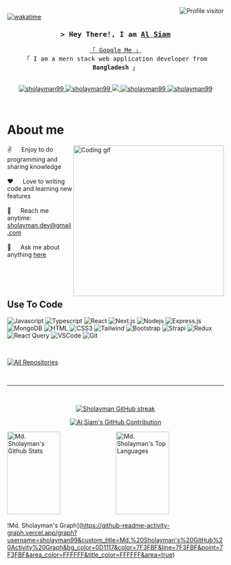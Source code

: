 <!--
<h2 align="center">
  Welcome to Md. Sholayman World!
  <img src="https://media.giphy.com/media/hvRJCLFzcasrR4ia7z/giphy.gif" width="28">
</h2>
-->

<!--
<p align="center">
  <a href="https://github.com/sholayman99"><img src="https://readme-typing-svg.herokuapp.com/?lines=Self%20Taught%20Programmer;Front%20End%20Developer;1.5%2B%20years%20of%20coding%20experience;Always%20learning%20new%20things&center=true&width=380&height=45"></a>
</p>

 -->

<a href="https://komarev.com/ghpvc/?username=sholayman99">
  <img align="right" src="https://komarev.com/ghpvc/?username=sholayman99&label=Visitors&color=0e75b6&style=flat" alt="Profile visitor" />
</a>


[![wakatime](https://wakatime.com/badge/user/eebb3dd8-d9b2-40de-9b88-6fd6cac99dbc.svg)](https://wakatime.com/@eebb3dd8-d9b2-40de-9b88-6fd6cac99dbc)

<!-- Intro  -->
<h3 align="center">
        <samp>&gt; Hey There!, I am
                <b><a target="_blank" href="https://sholayman99.com">Al Siam</a></b>
        </samp>
</h3>


<p align="center"> 
  <samp>
    <a href="https://www.google.com/search?q=Md.+Sholayman&oq=Md.+Sholayman&gs_lcrp=EgZjaHJvbWUyBggAEEUYOTIICAEQABgNGB4yCAgCEAAYDRgeMggIAxAAGA0YHjIICAQQABgNGB4yBggFEEUYPDIGCAYQRRg8MgYIBxBFGEHSAQg0Nzk4ajBqN6gCCLACAfEFXbkLObQ2Hh3xBV25Czm0Nh4d&sourceid=chrome&ie=UTF-8">「 Google Me 」</a>
    <br>
    「 I am a mern stack web application developer from <b>Bangladesh</b> 」
    <br>
    <br>
  </samp>
</p>

<p align="center">
 <a href="https://mdsholayman.vercel.app" target="blank">
  <img src="https://img.shields.io/badge/Website-DC143C?style=for-the-badge&logo=medium&logoColor=white" alt="sholayman99" />
 </a>
 <a href="https://bd.linkedin.com/in/md-sholayman-626776229" target="_blank">
  <img src="https://img.shields.io/badge/LinkedIn-0077B5?style=for-the-badge&logo=linkedin&logoColor=white" alt="sholayman99"/>
 </a>
 <!-- <a href="https://dev.to/sholayman99" target="_blank">
  <img src="https://img.shields.io/badge/dev.to-0A0A0A?style=for-the-badge&logo=dev.to&logoColor=white" alt="sholayman99" />
 </a> -->
 <a href="https://x.com/MdSholayman99" target="_blank">
  <img src="https://img.shields.io/badge/Twitter-1DA1F2?style=for-the-badge&logo=twitter&logoColor=white" />
 </a>
 <a href="https://www.instagram.com/sholayman_99" target="_blank">
  <img src="https://img.shields.io/badge/Instagram-fe4164?style=for-the-badge&logo=instagram&logoColor=white" alt="sholayman99" />
 </a> 
 <a href="https://www.facebook.com/profile.php?id=61556642066094" target="_blank">
  <img src="https://img.shields.io/badge/Facebook-20BEFF?&style=for-the-badge&logo=facebook&logoColor=white" alt="sholayman99"  />
  </a> 
</p>
<br />

<!-- About Section -->
 # About me
 
<p>
 <img align="right" width="350" src="/assets/programmer.gif" alt="Coding gif" />
  
 ✌️ &emsp; Enjoy to do programming and sharing knowledge <br/><br/>
 ❤️ &emsp; Love to writing code and learning new features<br/><br/>
 📧 &emsp; Reach me anytime: sholayman.dev@gmail.com<br/><br/>
 💬 &emsp; Ask me about anything [here](https://github.com/sholayman99/sholayman99/issues)

</p>

<br/>
<br/>
<br/>

## Use To Code

![Javascript](https://img.shields.io/badge/Javascript-F0DB4F?style=for-the-badge&labelColor=black&logo=javascript&logoColor=F0DB4F)
![Typescript](https://img.shields.io/badge/Typescript-007acc?style=for-the-badge&labelColor=black&logo=typescript&logoColor=007acc)
![React](https://img.shields.io/badge/-React-61DBFB?style=for-the-badge&labelColor=black&logo=react&logoColor=61DBFB)
![Next.js](https://img.shields.io/badge/next.js-000000?style=for-the-badge&logo=nextdotjs&logoColor=white)
![Nodejs](https://img.shields.io/badge/Nodejs-3C873A?style=for-the-badge&labelColor=black&logo=node.js&logoColor=3C873A)
![Express.js](https://img.shields.io/badge/Express.js-000000?style=for-the-badge&logo=express&logoColor=white)
![MongoDB](https://img.shields.io/badge/MongoDB-4EA94B?style=for-the-badge&logo=mongodb&logoColor=white)
![HTML](https://img.shields.io/badge/HTML5-E34F26?style=for-the-badge&logo=html5&logoColor=white)
![CSS3](https://img.shields.io/badge/CSS3-1572B6?style=for-the-badge&logo=css3&logoColor=white)
![Tailwind](https://img.shields.io/badge/Tailwind_CSS-092749?style=for-the-badge&logo=tailwindcss&logoColor=06B6D4&labelColor=000000)
![Bootstrap](https://img.shields.io/badge/Bootstrap-563D7C?style=for-the-badge&logo=bootstrap&logoColor=white)
![Strapi](https://img.shields.io/badge/strapi-2E7EEA?style=for-the-badge&logo=strapi&logoColor=white)
![Redux](https://img.shields.io/badge/Redux-593D88?style=for-the-badge&logo=redux&logoColor=white)
![React Query](https://img.shields.io/badge/-React_Query-FF4154?style=for-the-badge&logo=react%20query&logoColor=white)
![VSCode](https://img.shields.io/badge/Visual_Studio-0078d7?style=for-the-badge&logo=visual%20studio&logoColor=white)
![Git](https://img.shields.io/badge/Git-F05032?style=for-the-badge&logo=git&logoColor=white)

<br/>

<!--
## Top Open Source -
[![iTasks](https://github-readme-stats.vercel.app/api/pin/?username=sholayman99&repo=itasks&border_color=7F3FBF&bg_color=0D1117&title_color=C9D1D9&text_color=8B949E&icon_color=7F3FBF)](https://github.com/sholayman99/itasks)
[![urFolio](https://github-readme-stats.vercel.app/api/pin/?username=sholayman99&repo=urfolio&border_color=7F3FBF&bg_color=0D1117&title_color=C9D1D9&text_color=8B949E&icon_color=7F3FBF)](https://github.com/sholayman99/urfolio)
[![Web Projects](https://github-readme-stats.vercel.app/api/pin/?username=sholayman99&repo=web-projects&border_color=7F3FBF&bg_color=0D1117&title_color=C9D1D9&text_color=8B949E&icon_color=7F3FBF)](https://github.com/sholayman99/web-projects)
[![Al Siam Readme](https://github-readme-stats.vercel.app/api/pin/?username=sholayman99&repo=sholayman99&border_color=7F3FBF&bg_color=0D1117&title_color=C9D1D9&text_color=8B949E&icon_color=7F3FBF)](https://github.com/sholayman99/sholayman99) 
-->
<p align="left">
  <a href="https://github.com/sholayman99?tab=repositories" target="_blank"><img alt="All Repositories" title="All Repositories" src="https://img.shields.io/badge/-All%20Repos-2962FF?style=for-the-badge&logo=koding&logoColor=white"/></a>
</p>

<br/>
<hr/>
<br/>

<p align="center">
  <a href="https://github.com/sholayman99">
    <img src="https://github-readme-streak-stats.herokuapp.com/?user=sholayman99&theme=radical&border=7F3FBF&background=0D1117" alt="Sholayman GitHub streak"/>
  </a>
</p>

<p align="center">
  <a href="https://github.com/sholayman99">
    <img src="https://github-profile-summary-cards.vercel.app/api/cards/profile-details?username=sholayman99&theme=radical" alt="Al Siam's GitHub Contribution"/>
  </a>
</p>

<a> 
    <a href="https://github.com/sholayman99"><img alt="Md. Sholayman's Github Stats" src="https://denvercoder1-github-readme-stats.vercel.app/api?username=sholayman99&show_icons=true&count_private=true&theme=react&border_color=7F3FBF&bg_color=0D1117&title_color=F85D7F&icon_color=F8D866" height="192px" width="49.5%"/></a>
  <a href="https://github.com/sholayman99"><img alt="Md. Sholayman's Top Languages" src="https://denvercoder1-github-readme-stats.vercel.app/api/top-langs/?username=sholayman99&langs_count=8&layout=compact&theme=react&border_color=7F3FBF&bg_color=0D1117&title_color=F85D7F&icon_color=F8D866" height="192px" width="49.5%"/></a>
  <br/>
</a>


!Md. Sholayman's Graph](https://github-readme-activity-graph.vercel.app/graph?username=sholayman99&custom_title=Md.%20Sholayman's%20GitHub%20Activity%20Graph&bg_color=0D1117&color=7F3FBF&line=7F3FBF&point=7F3FBF&area_color=FFFFFF&title_color=FFFFFF&area=true)
